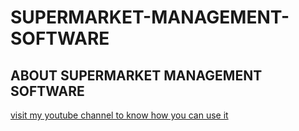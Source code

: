# SUPERMARKET-MANAGEMENT-SOFTWARE
## ABOUT SUPERMARKET MANAGEMENT SOFTWARE
[visit my youtube channel to know how you can use it](https://www.youtube.com/watch?v=bUXsOKMnQKk)

